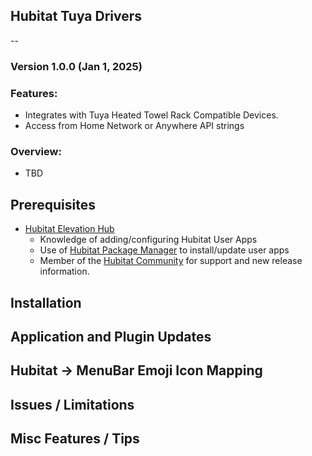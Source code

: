 ## Hubitat Tuya Drivers
-- 
### Version 1.0.0 (Jan 1, 2025) 

### Features:

* Integrates with Tuya Heated Towel Rack Compatible Devices.
* Access from Home Network or Anywhere API strings

### Overview:

* TBD

## Prerequisites 
* [Hubitat Elevation Hub](https://hubitat.com/)
	* Knowledge of adding/configuring Hubitat User Apps  
	* Use of [Hubitat Package Manager](https://hubitatpackagemanager.hubitatcommunity.com/installing.html) to install/update user apps
	* Member of the [Hubitat Community](https://community.hubitat.com/) for support and new release information.


## Installation


## Application and Plugin Updates

## Hubitat → MenuBar Emoji Icon Mapping


## Issues / Limitations 

## Misc Features / Tips
